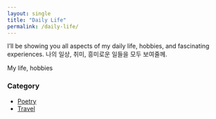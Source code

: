 ```yaml
---
layout: single
title: "Daily Life"
permalink: /daily-life/
---
```


I’ll be showing you all aspects of my daily life, hobbies, and fascinating experiences.
나의 일상, 취미, 흥미로운 일들을 모두 보여줄께.

My life, hobbies 

### Category
<ul class="custom-list">
  <li><a href="/daily-life/poetry/">Poetry</a></li>
  <li><a href="/daily-life/travel/">Travel</a></li>
</ul>
